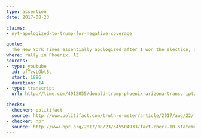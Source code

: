 ```yaml
---
type: assertion
date: 2017-08-23

claims:
- nyt-apologized-to-trump-for-negative-coverage

quote:
  The New York Times essentially apologized after I won the election, because their coverage was so bad, and it was so wrong, and they were losing so many subscribers that they practically apologized. I would say they did.
where: rally in Phoenix, AZ
sources:
- type: youtube
  id: pfTvvLObtSc
  start: 1886
  duration: 14
- type: transcript
  url: http://time.com/4912055/donald-trump-phoenix-arizona-transcript/

checks:
- checker: politifact
  source: http://www.politifact.com/truth-o-meter/article/2017/aug/22/fact-checking-president-donald-trumps-campaign-ral/
- checker: npr
  source: http://www.npr.org/2017/08/23/545504933/fact-check-10-statements-from-trumps-phoenix-speech
---
```


